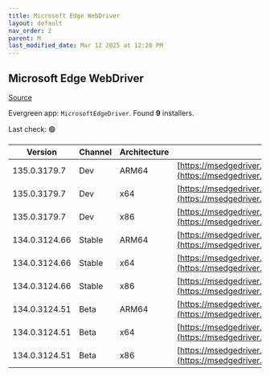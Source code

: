 ```yaml
---
title: Microsoft Edge WebDriver
layout: default
nav_order: 2
parent: M
last_modified_date: Mar 12 2025 at 12:20 PM
---
```


## Microsoft Edge WebDriver

[Source](https://www.microsoft.com/edge)

Evergreen app: `MicrosoftEdgeDriver`. Found **9** installers.

Last check: 🟢

| Version       | Channel | Architecture | URI                                                                                                                                            |
| ------------- | ------- | ------------ | ---------------------------------------------------------------------------------------------------------------------------------------------- |
| 135.0.3179.7  | Dev     | ARM64        | [https://msedgedriver.azureedge.net/135.0.3179.7/edgedriver_arm64.zip](https://msedgedriver.azureedge.net/135.0.3179.7/edgedriver_arm64.zip)   |
| 135.0.3179.7  | Dev     | x64          | [https://msedgedriver.azureedge.net/135.0.3179.7/edgedriver_win64.zip](https://msedgedriver.azureedge.net/135.0.3179.7/edgedriver_win64.zip)   |
| 135.0.3179.7  | Dev     | x86          | [https://msedgedriver.azureedge.net/135.0.3179.7/edgedriver_win32.zip](https://msedgedriver.azureedge.net/135.0.3179.7/edgedriver_win32.zip)   |
| 134.0.3124.66 | Stable  | ARM64        | [https://msedgedriver.azureedge.net/134.0.3124.66/edgedriver_arm64.zip](https://msedgedriver.azureedge.net/134.0.3124.66/edgedriver_arm64.zip) |
| 134.0.3124.66 | Stable  | x64          | [https://msedgedriver.azureedge.net/134.0.3124.66/edgedriver_win64.zip](https://msedgedriver.azureedge.net/134.0.3124.66/edgedriver_win64.zip) |
| 134.0.3124.66 | Stable  | x86          | [https://msedgedriver.azureedge.net/134.0.3124.66/edgedriver_win32.zip](https://msedgedriver.azureedge.net/134.0.3124.66/edgedriver_win32.zip) |
| 134.0.3124.51 | Beta    | ARM64        | [https://msedgedriver.azureedge.net/134.0.3124.51/edgedriver_arm64.zip](https://msedgedriver.azureedge.net/134.0.3124.51/edgedriver_arm64.zip) |
| 134.0.3124.51 | Beta    | x64          | [https://msedgedriver.azureedge.net/134.0.3124.51/edgedriver_win64.zip](https://msedgedriver.azureedge.net/134.0.3124.51/edgedriver_win64.zip) |
| 134.0.3124.51 | Beta    | x86          | [https://msedgedriver.azureedge.net/134.0.3124.51/edgedriver_win32.zip](https://msedgedriver.azureedge.net/134.0.3124.51/edgedriver_win32.zip) |
